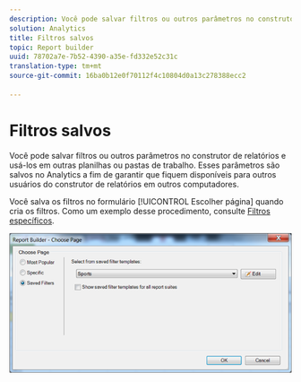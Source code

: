 ```yaml
---
description: Você pode salvar filtros ou outros parâmetros no construtor de relatórios e usá-los em outras planilhas ou pastas de trabalho. Esses parâmetros são salvos no Analytics a fim de garantir que fiquem disponíveis para outros usuários do construtor de relatórios em outros computadores.
solution: Analytics
title: Filtros salvos
topic: Report builder
uuid: 78702a7e-7b52-4390-a35e-fd332e52c31c
translation-type: tm+mt
source-git-commit: 16ba0b12e0f70112f4c10804d0a13c278388ecc2

---
```



# Filtros salvos

Você pode salvar filtros ou outros parâmetros no construtor de relatórios e usá-los em outras planilhas ou pastas de trabalho. Esses parâmetros são salvos no Analytics a fim de garantir que fiquem disponíveis para outros usuários do construtor de relatórios em outros computadores.

Você salva os filtros no formulário [!UICONTROL Escolher página] quando cria os filtros. Como um exemplo desse procedimento, consulte  [Filtros específicos](/help/analyze/report-builder/layout/c-filter-dimensions/t-specific-filters.md).

![](assets/choose_page_saved.png)

